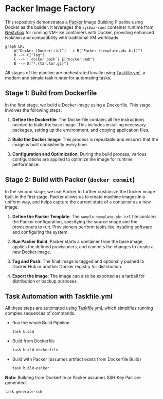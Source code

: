 # Packer Image Factory

This repository demonstrates a [Packer](https://www.packer.io/) Image Building Pipeline using Docker as the builder. It leverages the `sysbox-runc` container runtime from [Nestybox](https://github.com/nestybox/sysbox) for running VM-like containers with Docker, providing enhanced isolation and compatibility with traditional VM workloads.

```mermaid
graph LR;
    A["Docker (Dockerfile)"] --> B["Packer (template.pkr.hcl)"]
    B --> C["Tag"]
    C --> |`docker push`| E["Docker Hub"]
    B --> D["*.{tar,tar.gz}"]
```

All stages of the pipeline are orchestrated locally using [Taskfile.yml](https://taskfile.dev/), a modern and simple task runner for automating tasks.

## **Stage 1:** Build from Dockerfile

In the first stage, we build a Docker image using a Dockerfile. This stage involves the following steps:

1. **Define the Dockerfile**: The Dockerfile contains all the instructions needed to build the base image. This includes installing necessary packages, setting up the environment, and copying application files.

2. **Build the Docker Image**: This process is repeatable and ensures that the image is built consistently every time.

3. **Configuration and Optimization**: During the build process, various configurations are applied to optimize the image for runtime performance.

## **Stage 2:** Build with Packer (`docker commit`)

In the second stage, we use Packer to further customize the Docker image built in the first stage. Packer allows us to create machine images in a uniform way, and helps capture the current state of a container as a new image.

1. **Define the Packer Template**: The `sample-template.pkr.hcl` file contains the Packer configuration, specifying the source image and the provisioners to run. Provisioners perform tasks like installing software and configuring the system.

2. **Run Packer Build**: Packer starts a container from the base image, applies the defined provisioners, and commits the changes to create a new Docker image.

3. **Tag and Push**: The final image is tagged and optionally pushed to Docker Hub or another Docker registry for distribution.

4. **Export the Image**: The image can also be exported as a tarball for distribution or backup purposes.


## Task Automation with Taskfile.yml

All these steps are automated using [Taskfile.yml](https://taskfile.dev/), which simplifies running complex sequences of commands.

- Run the whole Build Pipeline:
    ```bash
    task build
    ```
- Build from Dockerfile
    ```bash
    task build-dockerfile
    ```
- Build with Packer (assumes artifact exists from Dockerfile Build)
    ```bash
    task build-packer
    ```

**Note:** Building from Dockerfile or Packer assumes SSH Key Pair are generated.
```bash
task generate-ssh
```
